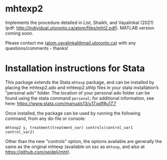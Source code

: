 # mhtexp2
Implements the procedure detailed in List, Shaikh, and Vayalinkal (2021) (pdf: http://individual.utoronto.ca/atom/files/mht2.pdf). 
MATLAB version coming soon.

Please contact me (atom.vayalinkal@mail.utoronto.ca) with any questions/comments - thanks!


<h1> Installation instructions for Stata</h1>

This package extends the Stata `mhtexp` package, and can be installed by placing the mhtexp2.ado and mhtexp2.sthlp files in your stata installation’s "personal ado" folder. The location of your personal ado folder can be found using the stata command `personal`; for additional information, see here: https://www.stata.com/manuals13/u17.pdf#u17.7

Once installed, the package can be used by running the following command, from any do-file or console:
 
`mhtexp2 y, treatment(treatment_var) controls(control_var1 control_var2)`
 
Other than the new "controls" option, the options available are generally the same as the original mhtexp (available on ssc as `mhtexp`, and also at https://github.com/seidelj/mht).
